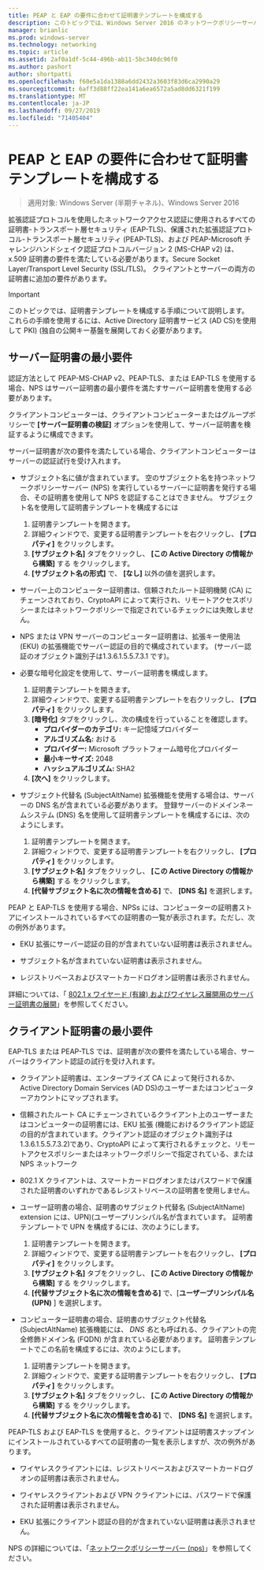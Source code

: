 ```yaml
---
title: PEAP と EAP の要件に合わせて証明書テンプレートを構成する
description: このトピックでは、Windows Server 2016 のネットワークポリシーサーバーとリモートアクセスで証明書を使用する方法について説明します。
manager: brianlic
ms.prod: windows-server
ms.technology: networking
ms.topic: article
ms.assetid: 2af0a1df-5c44-496b-ab11-5bc340dc96f0
ms.author: pashort
author: shortpatti
ms.openlocfilehash: f60e5a1da1388a6dd2432a3603f83d6ca2990a29
ms.sourcegitcommit: 6aff3d88ff22ea141a6ea6572a5ad8dd6321f199
ms.translationtype: MT
ms.contentlocale: ja-JP
ms.lasthandoff: 09/27/2019
ms.locfileid: "71405404"
---
```

# <a name="configure-certificate-templates-for-peap-and-eap-requirements"></a>PEAP と EAP の要件に合わせて証明書テンプレートを構成する

>適用対象: Windows Server (半期チャネル)、Windows Server 2016

拡張認証プロトコルを使用したネットワークアクセス認証に使用されるすべての証明書\-トランスポート層セキュリティ \(EAP\-TLS\)、保護された拡張認証プロトコル\-トランスポート層セキュリティ \(PEAP\-TLS\)、および PEAP\-Microsoft チャレンジハンドシェイク認証プロトコルバージョン 2 \(MS\-CHAP v2\) は、x.509 証明書の要件を満たしている必要があります。Secure Socket Layer/Transport Level Security (SSL/TLS)。 クライアントとサーバーの両方の証明書に追加の要件があります。

>[!IMPORTANT]
>このトピックでは、証明書テンプレートを構成する手順について説明します。 これらの手順を使用するには、Active Directory 証明書サービス \(AD CS\)を使用して PKI\) \(独自の公開キー基盤を展開しておく必要があります。

## <a name="minimum-server-certificate-requirements"></a>サーバー証明書の最小要件

認証方法として PEAP\-MS\-CHAP v2、PEAP\-TLS、または EAP\-TLS を使用する場合、NPS はサーバー証明書の最小要件を満たすサーバー証明書を使用する必要があります。 

クライアントコンピューターは、クライアントコンピューターまたはグループポリシーで **[サーバー証明書の検証]** オプションを使用して、サーバー証明書を検証するように構成できます。 

サーバー証明書が次の要件を満たしている場合、クライアントコンピューターはサーバーの認証試行を受け入れます。

- サブジェクト名に値が含まれています。 空のサブジェクト名を持つネットワークポリシーサーバー (NPS) を実行しているサーバーに証明書を発行する場合、その証明書を使用して NPS を認証することはできません。 サブジェクト名を使用して証明書テンプレートを構成するには

    1. 証明書テンプレートを開きます。
    2. 詳細ウィンドウで、変更する証明書テンプレートを右クリックし、 **[プロパティ]** をクリックします。
    3. **[サブジェクト名]** タブをクリックし、 **[この Active Directory の情報から構築]** する をクリックします。
    4. **[サブジェクト名の形式]** で、 **[なし]** 以外の値を選択します。

- サーバー上のコンピューター証明書は、信頼されたルート証明機関 (CA) にチェーンされており、CryptoAPI によって実行され、リモートアクセスポリシーまたはネットワークポリシーで指定されているチェックには失敗しません。

- NPS または VPN サーバーのコンピューター証明書は、拡張キー使用法 (EKU) の拡張機能でサーバー認証の目的で構成されています。 (サーバー認証のオブジェクト識別子は1.3.6.1.5.5.7.3.1 です)。

- 必要な暗号化設定を使用して、サーバー証明書を構成します。

    1. 証明書テンプレートを開きます。
    2. 詳細ウィンドウで、変更する証明書テンプレートを右クリックし、 **[プロパティ]** をクリックします。
    3. **[暗号化]** タブをクリックし、次の構成を行っていることを確認します。
       - **プロバイダーのカテゴリ:** キー記憶域プロバイダー
       - **アルゴリズム名:** おける
       - **プロバイダー:** Microsoft プラットフォーム暗号化プロバイダー
       - **最小キーサイズ:** 2048
       - **ハッシュアルゴリズム:** SHA2
    4. **[次へ]** をクリックします。

- サブジェクト代替名 (SubjectAltName) 拡張機能を使用する場合は、サーバーの DNS 名が含まれている必要があります。 登録サーバーのドメインネームシステム (DNS) 名を使用して証明書テンプレートを構成するには、次のようにします。 

    1. 証明書テンプレートを開きます。
    2. 詳細ウィンドウで、変更する証明書テンプレートを右クリックし、 **[プロパティ]** をクリックします。
    3. **[サブジェクト名]** タブをクリックし、 **[この Active Directory の情報から構築]** する をクリックします。
    4. **[代替サブジェクト名に次の情報を含める]** で、 **[DNS 名]** を選択します。

PEAP と EAP-TLS を使用する場合、NPSs には、コンピューターの証明書ストアにインストールされているすべての証明書の一覧が表示されます。ただし、次の例外があります。

- EKU 拡張にサーバー認証の目的が含まれていない証明書は表示されません。

- サブジェクト名が含まれていない証明書は表示されません。

- レジストリベースおよびスマートカードログオン証明書は表示されません。

詳細については、「 [802.1 x ワイヤード (有線) およびワイヤレス展開用のサーバー証明書の展開](https://technet.microsoft.com/windows-server-docs/networking/core-network-guide/cncg/server-certs/deploy-server-certificates-for-802.1x-wired-and-wireless-deployments)」を参照してください。

## <a name="minimum-client-certificate-requirements"></a>クライアント証明書の最小要件

EAP-TLS または PEAP-TLS では、証明書が次の要件を満たしている場合、サーバーはクライアント認証の試行を受け入れます。

- クライアント証明書は、エンタープライズ CA によって発行されるか、Active Directory Domain Services \(AD DS\)のユーザーまたはコンピューターアカウントにマップされます。

- 信頼されたルート CA にチェーンされているクライアント上のユーザーまたはコンピューターの証明書には、EKU 拡張 \(機能におけるクライアント認証の目的が含まれています。クライアント認証のオブジェクト識別子は 1.3.6.1.5.5.7.3.2\)であり、CryptoAPI によって実行されるチェックと、リモートアクセスポリシーまたはネットワークポリシーで指定されている、または NPS ネットワーク

- 802.1 X クライアントは、スマートカードログオンまたはパスワードで保護された証明書のいずれかであるレジストリベースの証明書を使用しません。

- ユーザー証明書の場合、証明書のサブジェクト代替名 \(SubjectAltName\) extension には、UPN\)\(ユーザープリンシパル名が含まれています。 証明書テンプレートで UPN を構成するには、次のようにします。

    1. 証明書テンプレートを開きます。
    2. 詳細ウィンドウで、変更する証明書テンプレートを右クリックし、 **[プロパティ]** をクリックします。
    3. **[サブジェクト名]** タブをクリックし、 **[この Active Directory の情報から構築]** する をクリックします。
    4. **[代替サブジェクト名に次の情報を含める]** で、[**ユーザープリンシパル名 \(UPN\)** ] を選択します。

- コンピューター証明書の場合、証明書のサブジェクト代替名 \(SubjectAltName\) 拡張機能には、 *DNS 名*とも呼ばれる、クライアントの完全修飾ドメイン名 \(FQDN\) が含まれている必要があります。 証明書テンプレートでこの名前を構成するには、次のようにします。

    1. 証明書テンプレートを開きます。
    2. 詳細ウィンドウで、変更する証明書テンプレートを右クリックし、 **[プロパティ]** をクリックします。
    3. **[サブジェクト名]** タブをクリックし、 **[この Active Directory の情報から構築]** する をクリックします。
    4. **[代替サブジェクト名に次の情報を含める]** で、 **[DNS 名]** を選択します。

PEAP\-TLS および EAP\-TLS を使用すると、クライアントは証明書スナップインにインストールされているすべての証明書の一覧を表示しますが、次の例外があります。

- ワイヤレスクライアントには、レジストリベースおよびスマートカードログオンの証明書は表示されません。 

- ワイヤレスクライアントおよび VPN クライアントには、パスワードで保護された証明書は表示されません。 

- EKU 拡張にクライアント認証の目的が含まれていない証明書は表示されません。


NPS の詳細については、「[ネットワークポリシーサーバー (nps)](nps-top.md)」を参照してください。
